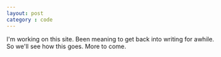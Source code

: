 ```yaml
---
layout: post
category : code
---
```


I'm working on this site. Been meaning to get back into writing for awhile. So we'll see how this goes. More to come.
